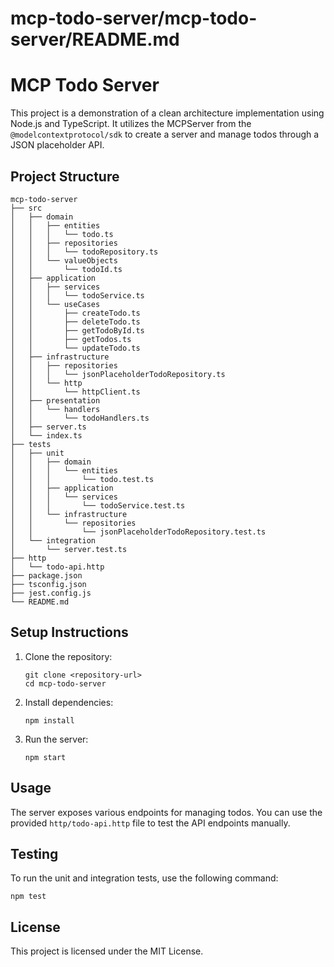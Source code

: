 # mcp-todo-server/mcp-todo-server/README.md

# MCP Todo Server

This project is a demonstration of a clean architecture implementation using Node.js and TypeScript. It utilizes the MCPServer from the `@modelcontextprotocol/sdk` to create a server and manage todos through a JSON placeholder API.

## Project Structure

```
mcp-todo-server
├── src
│   ├── domain
│   │   ├── entities
│   │   │   └── todo.ts
│   │   ├── repositories
│   │   │   └── todoRepository.ts
│   │   └── valueObjects
│   │       └── todoId.ts
│   ├── application
│   │   ├── services
│   │   │   └── todoService.ts
│   │   └── useCases
│   │       ├── createTodo.ts
│   │       ├── deleteTodo.ts
│   │       ├── getTodoById.ts
│   │       ├── getTodos.ts
│   │       └── updateTodo.ts
│   ├── infrastructure
│   │   ├── repositories
│   │   │   └── jsonPlaceholderTodoRepository.ts
│   │   └── http
│   │       └── httpClient.ts
│   ├── presentation
│   │   └── handlers
│   │       └── todoHandlers.ts
│   ├── server.ts
│   └── index.ts
├── tests
│   ├── unit
│   │   ├── domain
│   │   │   └── entities
│   │   │       └── todo.test.ts
│   │   ├── application
│   │   │   └── services
│   │   │       └── todoService.test.ts
│   │   └── infrastructure
│   │       └── repositories
│   │           └── jsonPlaceholderTodoRepository.test.ts
│   └── integration
│       └── server.test.ts
├── http
│   └── todo-api.http
├── package.json
├── tsconfig.json
├── jest.config.js
└── README.md
```

## Setup Instructions

1. Clone the repository:
   ```
   git clone <repository-url>
   cd mcp-todo-server
   ```

2. Install dependencies:
   ```
   npm install
   ```

3. Run the server:
   ```
   npm start
   ```

## Usage

The server exposes various endpoints for managing todos. You can use the provided `http/todo-api.http` file to test the API endpoints manually.

## Testing

To run the unit and integration tests, use the following command:
```
npm test
```

## License

This project is licensed under the MIT License.